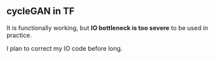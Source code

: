 ## cycleGAN in TF

It is functionally working, but **IO bottleneck is too severe** to be used in practice.

I plan to correct my IO code before long.
